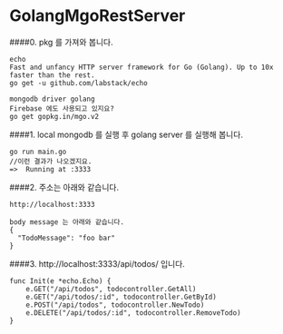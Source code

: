 # GolangMgoRestServer


####0. pkg 를 가져와 봅니다.
```
echo
Fast and unfancy HTTP server framework for Go (Golang). Up to 10x faster than the rest.
go get -u github.com/labstack/echo

mongodb driver golang
Firebase 에도 사용되고 있지요?
go get gopkg.in/mgo.v2
```


####1. local mongodb 를 실행 후 golang server 를 실행해 봅니다.
```
go run main.go
//이런 결과가 나오겠지요.
=>  Running at :3333
```

####2. 주소는 아래와 같습니다.
```
http://localhost:3333

body message 는 아래와 같습니다.
{
  "TodoMessage": "foo bar"
}
```

####3. http://localhost:3333/api/todos/ 입니다.
```
func Init(e *echo.Echo) {
	e.GET("/api/todos", todocontroller.GetAll)
	e.GET("/api/todos/:id", todocontroller.GetById)
	e.POST("/api/todos", todocontroller.NewTodo)
	e.DELETE("/api/todos/:id", todocontroller.RemoveTodo)
}
```
